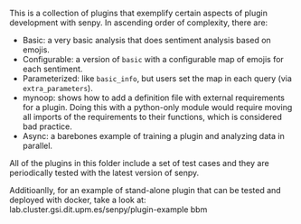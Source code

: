 This is a collection of plugins that exemplify certain aspects of plugin development with senpy.
In ascending order of complexity, there are:

* Basic: a very basic analysis that does sentiment analysis based on emojis.
* Configurable: a version of `basic` with a configurable map of emojis for each sentiment.
* Parameterized: like `basic_info`, but users set the map in each query (via `extra_parameters`).
* mynoop: shows how to add a definition file with external requirements for a plugin. Doing this with a python-only module would require moving all imports of the requirements to their functions, which is considered bad practice.
* Async: a barebones example of training a plugin and analyzing data in parallel.

All of the plugins in this folder include a set of test cases and they are periodically tested with the latest version of senpy.

Additioanlly, for an example of stand-alone plugin that can be tested and deployed with docker, take a look at: lab.cluster.gsi.dit.upm.es/senpy/plugin-example
 bbm

